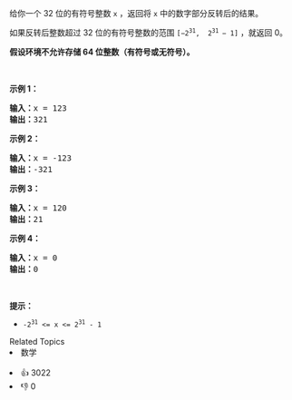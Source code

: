 <p>给你一个 32 位的有符号整数 <code>x</code> ，返回将 <code>x</code> 中的数字部分反转后的结果。</p>

<p>如果反转后整数超过 32 位的有符号整数的范围 <code>[−2<sup>31</sup>,  2<sup>31 </sup>− 1]</code> ，就返回 0。</p>
<strong>假设环境不允许存储 64 位整数（有符号或无符号）。</strong>

<p> </p>

<p><strong>示例 1：</strong></p>

<pre>
<strong>输入：</strong>x = 123
<strong>输出：</strong>321
</pre>

<p><strong>示例 2：</strong></p>

<pre>
<strong>输入：</strong>x = -123
<strong>输出：</strong>-321
</pre>

<p><strong>示例 3：</strong></p>

<pre>
<strong>输入：</strong>x = 120
<strong>输出：</strong>21
</pre>

<p><strong>示例 4：</strong></p>

<pre>
<strong>输入：</strong>x = 0
<strong>输出：</strong>0
</pre>

<p> </p>

<p><strong>提示：</strong></p>

<ul>
	<li><code>-2<sup>31</sup> <= x <= 2<sup>31</sup> - 1</code></li>
</ul>
<div><div>Related Topics</div><div><li>数学</li></div></div><br><div><li>👍 3022</li><li>👎 0</li></div>